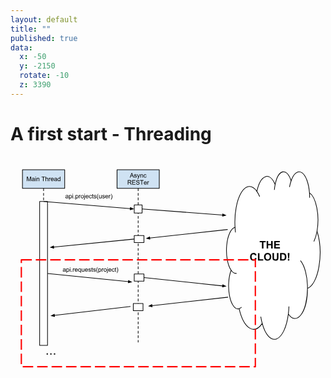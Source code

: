 ```yaml
---
layout: default
title: ""
published: true
data:
  x: -50
  y: -2150
  rotate: -10
  z: 3390
---
```


# A first start - Threading #

<svg version="1.1" viewBox="0.0 0.0 960.0 720.0" fill="none" stroke="none" stroke-linecap="square" stroke-miterlimit="10" clip-path="url(#p.0)" xmlns="http://www.w3.org/2000/svg" xmlns:xlink="http://www.w3.org/1999/xlink"><clipPath id="p.0"><path d="m0 0l960.0 0l0 720.0l-960.0 0l0 -720.0z" clip-rule="nonzero"></path></clipPath><path fill="#cfe2f3" stroke="#000000" stroke-width="2.0" stroke-linejoin="round" stroke-linecap="butt" d="m36.45669 39.874016l128.72441 0l0 56.97638l-128.72441 0z" fill-rule="nonzero"></path><path fill="#000000" d="m49.859203 74.52627l0 -13.59375l2.71875 0l3.21875 9.625q0.4375 1.34375 0.640625 2.015625q0.234375 -0.75 0.734375 -2.1875l3.25 -9.453125l2.421875 0l0 13.59375l-1.734375 0l0 -11.390625l-3.953125 11.390625l-1.625 0l-3.9375 -11.578125l0 11.578125l-1.734375 0zm21.822056 -1.21875q-0.9375 0.796875 -1.796875 1.125q-0.859375 0.3125 -1.84375 0.3125q-1.609375 0 -2.484375 -0.78125q-0.875 -0.796875 -0.875 -2.03125q0 -0.734375 0.328125 -1.328125q0.328125 -0.59375 0.859375 -0.953125q0.53125 -0.359375 1.203125 -0.546875q0.5 -0.140625 1.484375 -0.25q2.03125 -0.25 2.984375 -0.578125q0 -0.34375 0 -0.4375q0 -1.015625 -0.46875 -1.4375q-0.640625 -0.5625 -1.90625 -0.5625q-1.171875 0 -1.734375 0.40625q-0.5625 0.40625 -0.828125 1.46875l-1.640625 -0.234375q0.234375 -1.046875 0.734375 -1.6875q0.515625 -0.640625 1.46875 -0.984375q0.96875 -0.359375 2.25 -0.359375q1.265625 0 2.046875 0.296875q0.78125 0.296875 1.15625 0.75q0.375 0.453125 0.515625 1.140625q0.09375 0.421875 0.09375 1.53125l0 2.234375q0 2.328125 0.09375 2.953125q0.109375 0.609375 0.4375 1.171875l-1.75 0q-0.265625 -0.515625 -0.328125 -1.21875zm-0.140625 -3.71875q-0.90625 0.359375 -2.734375 0.625q-1.03125 0.140625 -1.453125 0.328125q-0.421875 0.1875 -0.65625 0.546875q-0.234375 0.359375 -0.234375 0.796875q0 0.671875 0.5 1.125q0.515625 0.4375 1.484375 0.4375q0.96875 0 1.71875 -0.421875q0.75 -0.4375 1.109375 -1.15625q0.265625 -0.578125 0.265625 -1.671875l0 -0.609375zm4.094467 -6.75l0 -1.90625l1.671875 0l0 1.90625l-1.671875 0zm0 11.6875l0 -9.859375l1.671875 0l0 9.859375l-1.671875 0zm4.129196 0l0 -9.859375l1.5 0l0 1.40625q1.09375 -1.625 3.140625 -1.625q0.890625 0 1.640625 0.328125q0.75 0.3125 1.109375 0.84375q0.375 0.515625 0.53125 1.21875q0.09375 0.46875 0.09375 1.625l0 6.0625l-1.671875 0l0 -6.0q0 -1.015625 -0.203125 -1.515625q-0.1875 -0.515625 -0.6875 -0.8125q-0.5 -0.296875 -1.171875 -0.296875q-1.0625 0 -1.84375 0.671875q-0.765625 0.671875 -0.765625 2.578125l0 5.375l-1.671875 0zm19.230896 0l0 -12.0l-4.46875 0l0 -1.59375l10.765625 0l0 1.59375l-4.5 0l0 12.0l-1.796875 0zm7.724106 0l0 -13.59375l1.671875 0l0 4.875q1.171875 -1.359375 2.953125 -1.359375q1.09375 0 1.890625 0.4375q0.8125 0.421875 1.15625 1.1875q0.359375 0.765625 0.359375 2.203125l0 6.25l-1.671875 0l0 -6.25q0 -1.25 -0.546875 -1.8125q-0.546875 -0.578125 -1.53125 -0.578125q-0.75 0 -1.40625 0.390625q-0.640625 0.375 -0.921875 1.046875q-0.28125 0.65625 -0.28125 1.8125l0 5.390625l-1.671875 0zm10.360092 0l0 -9.859375l1.5 0l0 1.5q0.578125 -1.046875 1.0625 -1.375q0.484375 -0.34375 1.078125 -0.34375q0.84375 0 1.71875 0.546875l-0.578125 1.546875q-0.609375 -0.359375 -1.234375 -0.359375q-0.546875 0 -0.984375 0.328125q-0.421875 0.328125 -0.609375 0.90625q-0.28125 0.890625 -0.28125 1.953125l0 5.15625l-1.671875 0zm12.978302 -3.171875l1.71875 0.21875q-0.40625 1.5 -1.515625 2.34375q-1.09375 0.828125 -2.8125 0.828125q-2.15625 0 -3.421875 -1.328125q-1.265625 -1.328125 -1.265625 -3.734375q0 -2.484375 1.265625 -3.859375q1.28125 -1.375 3.328125 -1.375q1.984375 0 3.234375 1.34375q1.25 1.34375 1.25 3.796875q0 0.140625 -0.015625 0.4375l-7.34375 0q0.09375 1.625 0.921875 2.484375q0.828125 0.859375 2.0625 0.859375q0.90625 0 1.546875 -0.46875q0.65625 -0.484375 1.046875 -1.546875zm-5.484375 -2.703125l5.5 0q-0.109375 -1.234375 -0.625 -1.859375q-0.796875 -0.96875 -2.078125 -0.96875q-1.140625 0 -1.9375 0.78125q-0.78125 0.765625 -0.859375 2.046875zm15.547592 4.65625q-0.9375 0.796875 -1.796875 1.125q-0.859375 0.3125 -1.84375 0.3125q-1.609375 0 -2.484375 -0.78125q-0.875 -0.796875 -0.875 -2.03125q0 -0.734375 0.328125 -1.328125q0.328125 -0.59375 0.859375 -0.953125q0.53125 -0.359375 1.203125 -0.546875q0.5 -0.140625 1.484375 -0.25q2.03125 -0.25 2.984375 -0.578125q0 -0.34375 0 -0.4375q0 -1.015625 -0.46875 -1.4375q-0.640625 -0.5625 -1.90625 -0.5625q-1.171875 0 -1.734375 0.40625q-0.5625 0.40625 -0.828125 1.46875l-1.640625 -0.234375q0.234375 -1.046875 0.734375 -1.6875q0.515625 -0.640625 1.46875 -0.984375q0.96875 -0.359375 2.25 -0.359375q1.265625 0 2.046875 0.296875q0.78125 0.296875 1.15625 0.75q0.375 0.453125 0.515625 1.140625q0.09375 0.421875 0.09375 1.53125l0 2.234375q0 2.328125 0.09375 2.953125q0.109375 0.609375 0.4375 1.171875l-1.75 0q-0.265625 -0.515625 -0.328125 -1.21875zm-0.140625 -3.71875q-0.90625 0.359375 -2.734375 0.625q-1.03125 0.140625 -1.453125 0.328125q-0.421875 0.1875 -0.65625 0.546875q-0.234375 0.359375 -0.234375 0.796875q0 0.671875 0.5 1.125q0.515625 0.4375 1.484375 0.4375q0.96875 0 1.71875 -0.421875q0.75 -0.4375 1.109375 -1.15625q0.265625 -0.578125 0.265625 -1.671875l0 -0.609375zm10.469467 4.9375l0 -1.25q-0.9375 1.46875 -2.75 1.46875q-1.171875 0 -2.171875 -0.640625q-0.984375 -0.65625 -1.53125 -1.8125q-0.53125 -1.171875 -0.53125 -2.6875q0 -1.46875 0.484375 -2.671875q0.5 -1.203125 1.46875 -1.84375q0.984375 -0.640625 2.203125 -0.640625q0.890625 0 1.578125 0.375q0.703125 0.375 1.140625 0.984375l0 -4.875l1.65625 0l0 13.59375l-1.546875 0zm-5.28125 -4.921875q0 1.890625 0.796875 2.828125q0.8125 0.9375 1.890625 0.9375q1.09375 0 1.859375 -0.890625q0.765625 -0.890625 0.765625 -2.734375q0 -2.015625 -0.78125 -2.953125q-0.78125 -0.953125 -1.921875 -0.953125q-1.109375 0 -1.859375 0.90625q-0.75 0.90625 -0.75 2.859375z" fill-rule="nonzero"></path><path fill="#cfe2f3" stroke="#000000" stroke-width="2.0" stroke-linejoin="round" stroke-linecap="butt" d="m324.68503 39.874016l128.72443 0l0 56.97638l-128.72443 0z" fill-rule="nonzero"></path><path fill="#000000" d="m363.61417 63.799706l5.234375 -13.59375l1.9375 0l5.5625 13.59375l-2.046875 0l-1.59375 -4.125l-5.6875 0l-1.484375 4.125l-1.921875 0zm3.921875 -5.578125l4.609375 0l-1.40625 -3.78125q-0.65625 -1.703125 -0.96875 -2.8125q-0.265625 1.3125 -0.734375 2.59375l-1.5 4.0zm9.131073 2.640625l1.65625 -0.265625q0.140625 1.0 0.765625 1.53125q0.640625 0.515625 1.78125 0.515625q1.15625 0 1.703125 -0.46875q0.5625 -0.46875 0.5625 -1.09375q0 -0.5625 -0.484375 -0.890625q-0.34375 -0.21875 -1.703125 -0.5625q-1.84375 -0.46875 -2.5625 -0.796875q-0.703125 -0.34375 -1.078125 -0.9375q-0.359375 -0.609375 -0.359375 -1.328125q0 -0.65625 0.296875 -1.21875q0.3125 -0.5625 0.828125 -0.9375q0.390625 -0.28125 1.0625 -0.484375q0.671875 -0.203125 1.4375 -0.203125q1.171875 0 2.046875 0.34375q0.875 0.328125 1.28125 0.90625q0.421875 0.5625 0.578125 1.515625l-1.625 0.21875q-0.109375 -0.75 -0.65625 -1.171875q-0.53125 -0.4375 -1.5 -0.4375q-1.15625 0 -1.640625 0.390625q-0.484375 0.375 -0.484375 0.875q0 0.328125 0.203125 0.59375q0.203125 0.265625 0.640625 0.4375q0.25 0.09375 1.46875 0.4375q1.765625 0.46875 2.46875 0.765625q0.703125 0.296875 1.09375 0.875q0.40625 0.578125 0.40625 1.4375q0 0.828125 -0.484375 1.578125q-0.484375 0.734375 -1.40625 1.140625q-0.921875 0.390625 -2.078125 0.390625q-1.921875 0 -2.9375 -0.796875q-1.0 -0.796875 -1.28125 -2.359375zm9.921875 6.734375l-0.171875 -1.5625q0.546875 0.140625 0.953125 0.140625q0.546875 0 0.875 -0.1875q0.34375 -0.1875 0.5625 -0.515625q0.15625 -0.25 0.5 -1.25q0.046875 -0.140625 0.15625 -0.40625l-3.734375 -9.875l1.796875 0l2.046875 5.71875q0.40625 1.078125 0.71875 2.28125q0.28125 -1.15625 0.6875 -2.25l2.09375 -5.75l1.671875 0l-3.75 10.03125q-0.59375 1.625 -0.9375 2.234375q-0.4375 0.828125 -1.015625 1.203125q-0.578125 0.390625 -1.375 0.390625q-0.484375 0 -1.078125 -0.203125zm9.40625 -3.796875l0 -9.859375l1.5 0l0 1.40625q1.09375 -1.625 3.140625 -1.625q0.890625 0 1.640625 0.328125q0.75 0.3125 1.109375 0.84375q0.375 0.515625 0.53125 1.21875q0.09375 0.46875 0.09375 1.625l0 6.0625l-1.671875 0l0 -6.0q0 -1.015625 -0.203125 -1.515625q-0.1875 -0.515625 -0.6875 -0.8125q-0.5 -0.296875 -1.171875 -0.296875q-1.0625 0 -1.84375 0.671875q-0.765625 0.671875 -0.765625 2.578125l0 5.375l-1.671875 0zm16.813202 -3.609375l1.640625 0.21875q-0.265625 1.6875 -1.375 2.65625q-1.109375 0.953125 -2.734375 0.953125q-2.015625 0 -3.25 -1.3125q-1.21875 -1.328125 -1.21875 -3.796875q0 -1.59375 0.515625 -2.78125q0.53125 -1.203125 1.609375 -1.796875q1.09375 -0.609375 2.359375 -0.609375q1.609375 0 2.625 0.8125q1.015625 0.8125 1.3125 2.3125l-1.625 0.25q-0.234375 -1.0 -0.828125 -1.5q-0.59375 -0.5 -1.421875 -0.5q-1.265625 0 -2.0625 0.90625q-0.78125 0.90625 -0.78125 2.859375q0 1.984375 0.765625 2.890625q0.765625 0.890625 1.984375 0.890625q0.984375 0 1.640625 -0.59375q0.65625 -0.609375 0.84375 -1.859375z" fill-rule="nonzero"></path><path fill="#000000" d="m357.375 85.25283l0 -13.59375l6.03125 0q1.8125 0 2.75 0.359375q0.953125 0.359375 1.515625 1.296875q0.5625 0.921875 0.5625 2.046875q0 1.453125 -0.9375 2.453125q-0.921875 0.984375 -2.890625 1.25q0.71875 0.34375 1.09375 0.671875q0.78125 0.734375 1.484375 1.8125l2.375 3.703125l-2.265625 0l-1.796875 -2.828125q-0.796875 -1.21875 -1.3125 -1.875q-0.5 -0.65625 -0.90625 -0.90625q-0.40625 -0.265625 -0.8125 -0.359375q-0.3125 -0.078125 -1.015625 -0.078125l-2.078125 0l0 6.046875l-1.796875 0zm1.796875 -7.59375l3.859375 0q1.234375 0 1.921875 -0.25q0.703125 -0.265625 1.0625 -0.828125q0.375 -0.5625 0.375 -1.21875q0 -0.96875 -0.703125 -1.578125q-0.703125 -0.625 -2.21875 -0.625l-4.296875 0l0 4.5zm11.676086 7.59375l0 -13.59375l9.84375 0l0 1.59375l-8.046875 0l0 4.171875l7.53125 0l0 1.59375l-7.53125 0l0 4.625l8.359375 0l0 1.609375l-10.15625 0zm11.802948 -4.375l1.6875 -0.140625q0.125 1.015625 0.5625 1.671875q0.4375 0.65625 1.359375 1.0625q0.9375 0.40625 2.09375 0.40625q1.03125 0 1.8125 -0.3125q0.796875 -0.3125 1.1875 -0.84375q0.390625 -0.53125 0.390625 -1.15625q0 -0.640625 -0.375 -1.109375q-0.375 -0.484375 -1.234375 -0.8125q-0.546875 -0.21875 -2.421875 -0.65625q-1.875 -0.453125 -2.625 -0.859375q-0.96875 -0.515625 -1.453125 -1.265625q-0.46875 -0.75 -0.46875 -1.6875q0 -1.03125 0.578125 -1.921875q0.59375 -0.90625 1.703125 -1.359375q1.125 -0.46875 2.5 -0.46875q1.515625 0 2.671875 0.484375q1.15625 0.484375 1.765625 1.4375q0.625 0.9375 0.671875 2.140625l-1.71875 0.125q-0.140625 -1.28125 -0.953125 -1.9375q-0.796875 -0.671875 -2.359375 -0.671875q-1.625 0 -2.375 0.609375q-0.75 0.59375 -0.75 1.4375q0 0.734375 0.53125 1.203125q0.515625 0.46875 2.703125 0.96875q2.203125 0.5 3.015625 0.875q1.1875 0.546875 1.75 1.390625q0.578125 0.828125 0.578125 1.921875q0 1.09375 -0.625 2.0625q-0.625 0.953125 -1.796875 1.484375q-1.15625 0.53125 -2.609375 0.53125q-1.84375 0 -3.09375 -0.53125q-1.25 -0.546875 -1.96875 -1.625q-0.703125 -1.078125 -0.734375 -2.453125zm16.506073 4.375l0 -12.0l-4.46875 0l0 -1.59375l10.765625 0l0 1.59375l-4.5 0l0 12.0l-1.796875 0zm14.474091 -3.171875l1.71875 0.21875q-0.40625 1.5 -1.515625 2.34375q-1.09375 0.828125 -2.8125 0.828125q-2.15625 0 -3.421875 -1.328125q-1.265625 -1.328125 -1.265625 -3.734375q0 -2.484375 1.265625 -3.859375q1.28125 -1.375 3.328125 -1.375q1.984375 0 3.234375 1.34375q1.25 1.34375 1.25 3.796875q0 0.140625 -0.015625 0.4375l-7.34375 0q0.09375 1.625 0.921875 2.484375q0.828125 0.859375 2.0625 0.859375q0.90625 0 1.546875 -0.46875q0.65625 -0.484375 1.046875 -1.546875zm-5.484375 -2.703125l5.5 0q-0.109375 -1.234375 -0.625 -1.859375q-0.796875 -0.96875 -2.078125 -0.96875q-1.140625 0 -1.9375 0.78125q-0.78125 0.765625 -0.859375 2.046875zm9.094482 5.875l0 -9.859375l1.5 0l0 1.5q0.578125 -1.046875 1.0625 -1.375q0.484375 -0.34375 1.078125 -0.34375q0.84375 0 1.71875 0.546875l-0.578125 1.546875q-0.609375 -0.359375 -1.234375 -0.359375q-0.546875 0 -0.984375 0.328125q-0.421875 0.328125 -0.609375 0.90625q-0.28125 0.890625 -0.28125 1.953125l0 5.15625l-1.671875 0z" fill-rule="nonzero"></path><path stroke="#000000" stroke-width="2.0" stroke-linejoin="round" stroke-linecap="butt" stroke-dasharray="8.0,6.0" d="m100.8189 96.850395l0 469.3543" fill-rule="nonzero"></path><path stroke="#000000" stroke-width="2.0" stroke-linejoin="round" stroke-linecap="butt" stroke-dasharray="8.0,6.0" d="m389.04724 96.850395l0 469.3543" fill-rule="nonzero"></path><path fill="#ffffff" stroke="#000000" stroke-width="2.0" stroke-linejoin="round" stroke-linecap="butt" d="m88.850395 136.72441l23.937004 0l0 438.58264l-23.937004 0z" fill-rule="nonzero"></path><path fill="#ffffff" stroke="#000000" stroke-width="2.0" stroke-linejoin="round" stroke-linecap="butt" d="m377.07874 146.979l23.937012 0l0 25.039368l-23.937012 0z" fill-rule="nonzero"></path><path stroke="#000000" stroke-width="2.0" stroke-linejoin="round" stroke-linecap="butt" d="m100.8189 136.72441l264.30038 21.78836" fill-rule="evenodd"></path><path fill="#000000" stroke="#000000" stroke-width="2.0" stroke-linecap="butt" d="m364.8479 161.80507l9.316925 -2.5466003l-8.774109 -4.0379944z" fill-rule="evenodd"></path><path fill="#000000" d="m174.57564 125.79571q-0.9375 0.796875 -1.796875 1.125q-0.859375 0.3125 -1.84375 0.3125q-1.609375 0 -2.484375 -0.78125q-0.875 -0.796875 -0.875 -2.03125q0 -0.734375 0.328125 -1.328125q0.328125 -0.59375 0.859375 -0.953125q0.53125 -0.359375 1.203125 -0.546875q0.5 -0.140625 1.484375 -0.25q2.03125 -0.25 2.984375 -0.578125q0 -0.34375 0 -0.4375q0 -1.015625 -0.46875 -1.4375q-0.640625 -0.5625 -1.90625 -0.5625q-1.171875 0 -1.734375 0.40625q-0.5625 0.40625 -0.828125 1.46875l-1.640625 -0.234375q0.234375 -1.046875 0.734375 -1.6875q0.515625 -0.640625 1.46875 -0.984375q0.96875 -0.359375 2.25 -0.359375q1.265625 0 2.046875 0.296875q0.78125 0.296875 1.15625 0.75q0.375 0.453125 0.515625 1.140625q0.09375 0.421875 0.09375 1.53125l0 2.234375q0 2.328125 0.09375 2.953125q0.109375 0.609375 0.4375 1.171875l-1.75 0q-0.265625 -0.515625 -0.328125 -1.21875zm-0.140625 -3.71875q-0.90625 0.359375 -2.734375 0.625q-1.03125 0.140625 -1.453125 0.328125q-0.421875 0.1875 -0.65625 0.546875q-0.234375 0.359375 -0.234375 0.796875q0 0.671875 0.5 1.125q0.515625 0.4375 1.484375 0.4375q0.96875 0 1.71875 -0.421875q0.75 -0.4375 1.109375 -1.15625q0.265625 -0.578125 0.265625 -1.671875l0 -0.609375zm4.078842 8.718742l0 -13.640617l1.53125 0l0 1.28125q0.53125 -0.75 1.203125 -1.125q0.6875 -0.375 1.640625 -0.375q1.265625 0 2.234375 0.65625q0.96875 0.640625 1.453125 1.828125q0.5 1.1875 0.5 2.59375q0 1.515625 -0.546875 2.734375q-0.546875 1.203125 -1.578125 1.84375q-1.03125 0.640625 -2.171875 0.640625q-0.84375 0 -1.515625 -0.34375q-0.65625 -0.359375 -1.078125 -0.890625l0 4.7968674l-1.671875 0zm1.515625 -8.656242q0 1.90625 0.765625 2.8125q0.78125 0.90625 1.875 0.90625q1.109375 0 1.890625 -0.9375q0.796875 -0.9375 0.796875 -2.921875q0 -1.875 -0.78125 -2.8125q-0.765625 -0.9375 -1.84375 -0.9375q-1.0625 0 -1.890625 1.0q-0.8125 1.0 -0.8125 2.890625zm8.875717 -6.8125l0 -1.90625l1.671875 0l0 1.90625l-1.671875 0zm0 11.6875l0 -9.859375l1.671875 0l0 9.859375l-1.671875 0zm4.597946 0l0 -1.90625l1.90625 0l0 1.90625l-1.90625 0zm4.714554 3.7812424l0 -13.640617l1.53125 0l0 1.28125q0.53125 -0.75 1.203125 -1.125q0.6875 -0.375 1.640625 -0.375q1.265625 0 2.234375 0.65625q0.96875 0.640625 1.453125 1.828125q0.5 1.1875 0.5 2.59375q0 1.515625 -0.546875 2.734375q-0.546875 1.203125 -1.578125 1.84375q-1.03125 0.640625 -2.171875 0.640625q-0.84375 0 -1.515625 -0.34375q-0.65625 -0.359375 -1.078125 -0.890625l0 4.7968674l-1.671875 0zm1.515625 -8.656242q0 1.90625 0.765625 2.8125q0.78125 0.90625 1.875 0.90625q1.109375 0 1.890625 -0.9375q0.796875 -0.9375 0.796875 -2.921875q0 -1.875 -0.78125 -2.8125q-0.765625 -0.9375 -1.84375 -0.9375q-1.0625 0 -1.890625 1.0q-0.8125 1.0 -0.8125 2.890625zm8.844467 4.875l0 -9.859375l1.5 0l0 1.5q0.578125 -1.046875 1.0625 -1.375q0.484375 -0.34375 1.078125 -0.34375q0.84375 0 1.71875 0.546875l-0.578125 1.546875q-0.609375 -0.359375 -1.234375 -0.359375q-0.546875 0 -0.984375 0.328125q-0.421875 0.328125 -0.609375 0.90625q-0.28125 0.890625 -0.28125 1.953125l0 5.15625l-1.671875 0zm5.603302 -4.921875q0 -2.734375 1.53125 -4.0625q1.265625 -1.09375 3.09375 -1.09375q2.03125 0 3.3125 1.34375q1.296875 1.328125 1.296875 3.671875q0 1.90625 -0.578125 3.0q-0.5625 1.078125 -1.65625 1.6875q-1.078125 0.59375 -2.375 0.59375q-2.0625 0 -3.34375 -1.328125q-1.28125 -1.328125 -1.28125 -3.8125zm1.71875 0q0 1.890625 0.828125 2.828125q0.828125 0.9375 2.078125 0.9375q1.25 0 2.0625 -0.9375q0.828125 -0.953125 0.828125 -2.890625q0 -1.828125 -0.828125 -2.765625q-0.828125 -0.9375 -2.0625 -0.9375q-1.25 0 -2.078125 0.9375q-0.828125 0.9375 -0.828125 2.828125zm9.281967 -6.734375l0 -1.9375l1.65625 0l0 1.9375l-1.65625 0zm-2.125 15.484367l0.3125 -1.421875q0.5 0.125 0.796875 0.125q0.515625 0 0.765625 -0.34375q0.25 -0.328125 0.25 -1.6874924l0 -10.359375l1.65625 0l0 10.390625q0 1.8281174 -0.46875 2.5468674q-0.59375 0.921875 -2.0 0.921875q-0.671875 0 -1.3125 -0.171875zm13.019821 -6.9999924l1.71875 0.21875q-0.40625 1.5 -1.515625 2.34375q-1.09375 0.828125 -2.8125 0.828125q-2.15625 0 -3.421875 -1.328125q-1.265625 -1.328125 -1.265625 -3.734375q0 -2.484375 1.265625 -3.859375q1.28125 -1.375 3.328125 -1.375q1.984375 0 3.234375 1.34375q1.25 1.34375 1.25 3.796875q0 0.140625 -0.015625 0.4375l-7.34375 0q0.09375 1.625 0.921875 2.484375q0.828125 0.859375 2.0625 0.859375q0.90625 0 1.546875 -0.46875q0.65625 -0.484375 1.046875 -1.546875zm-5.484375 -2.703125l5.5 0q-0.109375 -1.234375 -0.625 -1.859375q-0.796875 -0.96875 -2.078125 -0.96875q-1.140625 0 -1.9375 0.78125q-0.78125 0.765625 -0.859375 2.046875zm15.547592 2.265625l1.640625 0.21875q-0.265625 1.6875 -1.375 2.65625q-1.109375 0.953125 -2.734375 0.953125q-2.015625 0 -3.25 -1.3125q-1.21875 -1.328125 -1.21875 -3.796875q0 -1.59375 0.515625 -2.78125q0.53125 -1.203125 1.609375 -1.796875q1.09375 -0.609375 2.359375 -0.609375q1.609375 0 2.625 0.8125q1.015625 0.8125 1.3125 2.3125l-1.625 0.25q-0.234375 -1.0 -0.828125 -1.5q-0.59375 -0.5 -1.421875 -0.5q-1.265625 0 -2.0625 0.90625q-0.78125 0.90625 -0.78125 2.859375q0 1.984375 0.765625 2.890625q0.765625 0.890625 1.984375 0.890625q0.984375 0 1.640625 -0.59375q0.65625 -0.609375 0.84375 -1.859375zm6.546875 2.109375l0.234375 1.484375q-0.703125 0.140625 -1.265625 0.140625q-0.90625 0 -1.40625 -0.28125q-0.5 -0.296875 -0.703125 -0.75q-0.203125 -0.46875 -0.203125 -1.984375l0 -5.65625l-1.234375 0l0 -1.3125l1.234375 0l0 -2.4375l1.65625 -1.0l0 3.4375l1.6875 0l0 1.3125l-1.6875 0l0 5.75q0 0.71875 0.078125 0.921875q0.09375 0.203125 0.296875 0.328125q0.203125 0.125 0.578125 0.125q0.265625 0 0.734375 -0.078125zm0.85517883 -1.4375l1.65625 -0.265625q0.140625 1.0 0.765625 1.53125q0.640625 0.515625 1.78125 0.515625q1.15625 0 1.703125 -0.46875q0.5625 -0.46875 0.5625 -1.09375q0 -0.5625 -0.484375 -0.890625q-0.34375 -0.21875 -1.703125 -0.5625q-1.84375 -0.46875 -2.5625 -0.796875q-0.703125 -0.34375 -1.078125 -0.9375q-0.359375 -0.609375 -0.359375 -1.328125q0 -0.65625 0.296875 -1.21875q0.3125 -0.5625 0.828125 -0.9375q0.390625 -0.28125 1.0625 -0.484375q0.671875 -0.203125 1.4375 -0.203125q1.171875 0 2.046875 0.34375q0.875 0.328125 1.28125 0.90625q0.421875 0.5625 0.578125 1.515625l-1.625 0.21875q-0.109375 -0.75 -0.65625 -1.171875q-0.53125 -0.4375 -1.5 -0.4375q-1.15625 0 -1.640625 0.390625q-0.484375 0.375 -0.484375 0.875q0 0.328125 0.203125 0.59375q0.203125 0.265625 0.640625 0.4375q0.25 0.09375 1.46875 0.4375q1.765625 0.46875 2.46875 0.765625q0.703125 0.296875 1.09375 0.875q0.40625 0.578125 0.40625 1.4375q0 0.828125 -0.484375 1.578125q-0.484375 0.734375 -1.40625 1.140625q-0.921875 0.390625 -2.078125 0.390625q-1.921875 0 -2.9375 -0.796875q-1.0 -0.796875 -1.28125 -2.359375zm13.1875 6.9374924q-1.375 -1.75 -2.328125 -4.0781174q-0.953125 -2.34375 -0.953125 -4.84375q0 -2.21875 0.703125 -4.234375q0.84375 -2.34375 2.578125 -4.671875l1.203125 0q-1.125 1.921875 -1.484375 2.75q-0.5625 1.28125 -0.890625 2.671875q-0.40625 1.734375 -0.40625 3.484375q0 4.46875 2.78125 8.921867l-1.203125 0zm9.478302 -3.9999924l0 -1.453125q-1.140625 1.671875 -3.125 1.671875q-0.859375 0 -1.625 -0.328125q-0.75 -0.34375 -1.125 -0.84375q-0.359375 -0.5 -0.515625 -1.234375q-0.09375 -0.5 -0.09375 -1.5625l0 -6.109375l1.671875 0l0 5.46875q0 1.3125 0.09375 1.765625q0.15625 0.65625 0.671875 1.03125q0.515625 0.375 1.265625 0.375q0.75 0 1.40625 -0.375q0.65625 -0.390625 0.921875 -1.046875q0.28125 -0.671875 0.28125 -1.9375l0 -5.28125l1.671875 0l0 9.859375l-1.5 0zm3.2507324 -2.9375l1.65625 -0.265625q0.140625 1.0 0.765625 1.53125q0.640625 0.515625 1.78125 0.515625q1.15625 0 1.703125 -0.46875q0.5625 -0.46875 0.5625 -1.09375q0 -0.5625 -0.484375 -0.890625q-0.34375 -0.21875 -1.703125 -0.5625q-1.84375 -0.46875 -2.5625 -0.796875q-0.703125 -0.34375 -1.078125 -0.9375q-0.359375 -0.609375 -0.359375 -1.328125q0 -0.65625 0.296875 -1.21875q0.3125 -0.5625 0.828125 -0.9375q0.390625 -0.28125 1.0625 -0.484375q0.671875 -0.203125 1.4375 -0.203125q1.171875 0 2.046875 0.34375q0.875 0.328125 1.28125 0.90625q0.421875 0.5625 0.578125 1.515625l-1.625 0.21875q-0.109375 -0.75 -0.65625 -1.171875q-0.53125 -0.4375 -1.5 -0.4375q-1.15625 0 -1.640625 0.390625q-0.484375 0.375 -0.484375 0.875q0 0.328125 0.203125 0.59375q0.203125 0.265625 0.640625 0.4375q0.25 0.09375 1.46875 0.4375q1.765625 0.46875 2.46875 0.765625q0.703125 0.296875 1.09375 0.875q0.40625 0.578125 0.40625 1.4375q0 0.828125 -0.484375 1.578125q-0.484375 0.734375 -1.40625 1.140625q-0.921875 0.390625 -2.078125 0.390625q-1.921875 0 -2.9375 -0.796875q-1.0 -0.796875 -1.28125 -2.359375zm16.75 -0.234375l1.71875 0.21875q-0.40625 1.5 -1.515625 2.34375q-1.09375 0.828125 -2.8125 0.828125q-2.15625 0 -3.421875 -1.328125q-1.265625 -1.328125 -1.265625 -3.734375q0 -2.484375 1.265625 -3.859375q1.28125 -1.375 3.328125 -1.375q1.984375 0 3.234375 1.34375q1.25 1.34375 1.25 3.796875q0 0.140625 -0.015625 0.4375l-7.34375 0q0.09375 1.625 0.921875 2.484375q0.828125 0.859375 2.0625 0.859375q0.90625 0 1.546875 -0.46875q0.65625 -0.484375 1.046875 -1.546875zm-5.484375 -2.703125l5.5 0q-0.109375 -1.234375 -0.625 -1.859375q-0.796875 -0.96875 -2.078125 -0.96875q-1.140625 0 -1.9375 0.78125q-0.78125 0.765625 -0.859375 2.046875zm9.094452 5.875l0 -9.859375l1.5 0l0 1.5q0.578125 -1.046875 1.0625 -1.375q0.484375 -0.34375 1.078125 -0.34375q0.84375 0 1.71875 0.546875l-0.578125 1.546875q-0.609375 -0.359375 -1.234375 -0.359375q-0.546875 0 -0.984375 0.328125q-0.421875 0.328125 -0.609375 0.90625q-0.28125 0.890625 -0.28125 1.953125l0 5.15625l-1.671875 0zm7.322052 3.9999924l-1.1875 0q2.765625 -4.4531174 2.765625 -8.921867q0 -1.734375 -0.390625 -3.453125q-0.328125 -1.390625 -0.890625 -2.671875q-0.359375 -0.84375 -1.484375 -2.78125l1.1875 0q1.75 2.328125 2.578125 4.671875q0.71875 2.015625 0.71875 4.234375q0 2.5 -0.96875 4.84375q-0.953125 2.3281174 -2.328125 4.0781174z" fill-rule="nonzero"></path><path stroke="#000000" stroke-width="2.0" stroke-linejoin="round" stroke-linecap="butt" d="m401.01575 159.49869l245.51416 18.46988" fill-rule="evenodd"></path><path fill="#000000" stroke="#000000" stroke-width="2.0" stroke-linecap="butt" d="m646.28204 181.26271l9.298462 -2.6132812l-8.802795 -3.9750214z" fill-rule="evenodd"></path><path stroke="#000000" stroke-width="2.0" stroke-linejoin="round" stroke-linecap="butt" d="m661.89764 222.15224l-237.55173 26.031403" fill-rule="evenodd"></path><path fill="#000000" stroke="#000000" stroke-width="2.0" stroke-linecap="butt" d="m423.98608 244.89984l-8.6623535 4.272476l9.382019 2.2951355z" fill-rule="evenodd"></path><path fill="#ffffff" stroke="#000000" stroke-width="2.0" stroke-linejoin="round" stroke-linecap="butt" d="m377.08923 240.38058l29.606293 0l0 21.637787l-29.606293 0z" fill-rule="nonzero"></path><path stroke="#000000" stroke-width="2.0" stroke-linejoin="round" stroke-linecap="butt" d="m377.08923 251.19948l-245.53935 24.448807" fill-rule="evenodd"></path><path fill="#000000" stroke="#000000" stroke-width="2.0" stroke-linecap="butt" d="m131.22256 272.36108l-8.704224 4.186493l9.358841 2.387909z" fill-rule="evenodd"></path><path fill="#ffffff" stroke="#000000" stroke-width="2.0" stroke-linejoin="round" stroke-linecap="butt" d="m684.20844 214.20651l0 0c-2.2963867 -41.170105 5.243103 -81.92601 19.41925 -104.97349c14.176086 -23.047478 32.502625 -24.344498 47.203003 -3.340683l0 0c5.2072754 -23.938004 14.73822 -40.465546 25.709778 -44.583363c10.971558 -4.1178207 22.095154 4.6577415 30.006104 23.672245l0 0c4.435974 -21.703735 13.146057 -36.285873 23.039429 -38.57191c9.893433 -2.2860374 19.570007 8.047554 25.596008 27.333881l0 0c8.014221 -23.005909 20.765015 -32.69235 32.735107 -24.86795c11.970032 7.824398 21.0094 31.754303 23.206726 61.435112l0 0c9.818787 6.5337753 17.99762 23.143501 22.42334 45.537743c4.42572 22.394257 4.6642456 48.376205 0.6538696 71.23294l0 0c9.66864 30.699112 11.930359 71.6053 5.941162 107.45311c-5.989197 35.84781 -19.329468 61.251495 -35.04254 66.730896c-0.11077881 33.64444 -7.6741943 64.516205 -19.775085 80.71591c-12.10083 16.199707 -26.849487 15.197754 -38.56122 -2.6196594c-4.9885864 40.295013 -19.029724 69.943756 -36.05719 76.13681c-17.027405 6.192993 -33.988647 -12.17981 -43.555786 -47.180847c-11.727295 17.252136 -25.799133 22.221924 -39.041077 13.788269c-13.241943 -8.433594 -24.538635 -29.560242 -31.341797 -58.614105l0 0c-11.983826 3.421173 -23.570557 -11.725861 -29.009705 -37.923676c-5.439148 -26.197784 -3.572815 -57.869507 4.6726685 -79.29654l0 0c-10.689941 -15.349304 -16.144531 -45.807434 -13.519531 -75.49167c2.625 -29.68422 12.734802 -51.867996 25.057556 -54.983337z" fill-rule="nonzero"></path><path stroke="#000000" stroke-width="2.0" stroke-linejoin="round" stroke-linecap="butt" d="m672.4335 346.26828l0 0c5.0446167 7.2433777 10.872314 10.529144 16.700623 9.416138m7.63385 107.8067c2.5063477 -0.71554565 4.963135 -2.230774 7.3068237 -4.5066223m63.07251 49.330566c-1.7628174 -6.4492493 -3.2387695 -13.340851 -4.402649 -20.557343m84.01868 -8.399841l0 0c0.90948486 -7.3463745 1.4987793 -14.90741 1.7579956 -22.556915m56.57611 -55.5365c0.11791992 -35.819702 -8.221558 -68.61661 -21.43634 -84.30344m50.537415 -89.876785c-2.1400757 12.197296 -5.4071655 23.017334 -9.545044 31.61177m-13.530151 -148.38565l0 0c0.36468506 4.925537 0.53344727 9.92511 0.5039673 14.929413m-56.444824 -51.495094l0 0c-1.9991455 5.7388306 -3.6461792 12.151901 -4.8898315 19.039528m-43.746094 -7.803993l0 0c-1.0653687 5.212532 -1.8609009 10.728287 -2.3682861 16.420204m-53.34839 4.4913406l0 0c3.1105347 4.444397 5.9882812 9.793701 8.569885 15.930405m-75.191284 92.384346l0 0c0.3164673 5.674301 0.81658936 11.278656 1.4956055 16.760605" fill-rule="nonzero"></path><path fill="#000000" d="m766.2607 279.9705l0 -19.03125l-6.796875 0l0 -3.875l18.203125 0l0 3.875l-6.78125 0l0 19.03125l-4.625 0zm14.40625 0l0 -22.90625l4.625 0l0 9.015625l9.0625 0l0 -9.015625l4.625 0l0 22.90625l-4.625 0l0 -10.015625l-9.0625 0l0 10.015625l-4.625 0zm23.09375 0l0 -22.90625l16.984375 0l0 3.875l-12.359375 0l0 5.078125l11.5 0l0 3.859375l-11.5 0l0 6.234375l12.796875 0l0 3.859375l-17.421875 0z" fill-rule="nonzero"></path><path fill="#000000" d="m745.54974 308.3455l4.484375 1.421875q-1.03125 3.75 -3.4375 5.578125q-2.390625 1.8125 -6.078125 1.8125q-4.5625 0 -7.5 -3.109375q-2.9375 -3.125 -2.9375 -8.53125q0 -5.71875 2.953125 -8.875q2.953125 -3.171875 7.765625 -3.171875q4.203125 0 6.828125 2.484375q1.5625 1.46875 2.34375 4.21875l-4.578125 1.09375q-0.40625 -1.78125 -1.703125 -2.8125q-1.28125 -1.03125 -3.125 -1.03125q-2.546875 0 -4.140625 1.828125q-1.578125 1.828125 -1.578125 5.921875q0 4.34375 1.5625 6.1875q1.5625 1.84375 4.0625 1.84375q1.84375 0 3.171875 -1.171875q1.328125 -1.171875 1.90625 -3.6875zm8.578125 8.421875l0 -22.71875l4.625 0l0 18.859375l11.5 0l0 3.859375l-16.125 0zm18.484375 -11.3125q0 -3.5 1.046875 -5.875q0.78125 -1.75 2.125 -3.140625q1.359375 -1.390625 2.96875 -2.0625q2.140625 -0.90625 4.9375 -0.90625q5.0625 0 8.09375 3.140625q3.046875 3.140625 3.046875 8.734375q0 5.546875 -3.015625 8.6875q-3.015625 3.125 -8.0625 3.125q-5.109375 0 -8.125 -3.109375q-3.015625 -3.125 -3.015625 -8.59375zm4.765625 -0.15625q0 3.890625 1.796875 5.90625q1.796875 2.0 4.5625 2.0q2.765625 0 4.53125 -1.984375q1.78125 -2.0 1.78125 -5.984375q0 -3.9375 -1.734375 -5.875q-1.71875 -1.9375 -4.578125 -1.9375q-2.859375 0 -4.609375 1.96875q-1.75 1.953125 -1.75 5.90625zm21.03125 -11.4375l4.625 0l0 12.40625q0 2.953125 0.171875 3.828125q0.296875 1.40625 1.40625 2.265625q1.125 0.84375 3.0625 0.84375q1.96875 0 2.96875 -0.796875q1.0 -0.8125 1.203125 -1.984375q0.203125 -1.171875 0.203125 -3.890625l0 -12.671875l4.625 0l0 12.03125q0 4.125 -0.375 5.828125q-0.375 1.703125 -1.390625 2.875q-1.0 1.171875 -2.6875 1.875q-1.6875 0.6875 -4.40625 0.6875q-3.28125 0 -4.984375 -0.75q-1.6875 -0.765625 -2.671875 -1.96875q-0.984375 -1.21875 -1.296875 -2.546875q-0.453125 -1.96875 -0.453125 -5.8125l0 -12.21875zm23.125 0l8.453064 0q2.859375 0 4.359375 0.4375q2.015625 0.59375 3.453125 2.109375q1.4375 1.515625 2.1875 3.71875q0.75 2.1875 0.75 5.40625q0 2.828125 -0.703125 4.875q-0.859375 2.5 -2.453125 4.046875q-1.203125 1.171875 -3.25 1.828125q-1.53125 0.484375 -4.09375 0.484375l-8.703064 0l0 -22.90625zm4.624939 3.875l0 15.171875l3.453125 0q1.9375 0 2.796875 -0.21875q1.125 -0.28125 1.859375 -0.953125q0.75 -0.671875 1.21875 -2.203125q0.46875 -1.546875 0.46875 -4.203125q0 -2.65625 -0.46875 -4.078125q-0.46875 -1.421875 -1.3125 -2.21875q-0.84375 -0.796875 -2.140625 -1.078125q-0.96875 -0.21875 -3.796875 -0.21875l-2.078125 0zm20.1875 13.125l-1.140625 -11.625l0 -5.375l4.75 0l0 5.375l-1.125 11.625l-2.484375 0zm-0.953125 5.90625l0 -4.390625l4.390625 0l0 4.390625l-4.390625 0z" fill-rule="nonzero"></path><path stroke="#000000" stroke-width="2.0" stroke-linejoin="round" stroke-linecap="butt" d="m112.7874 356.01575l246.67531 24.994995" fill-rule="evenodd"></path><path fill="#000000" stroke="#000000" stroke-width="2.0" stroke-linecap="butt" d="m359.12967 384.29736l9.363007 -2.371643l-8.69693 -4.2016296z" fill-rule="evenodd"></path><path fill="#ffffff" stroke="#000000" stroke-width="2.0" stroke-linejoin="round" stroke-linecap="butt" d="m377.08923 357.73227l29.606293 0l0 21.637817l-29.606293 0z" fill-rule="nonzero"></path><path stroke="#000000" stroke-width="2.0" stroke-linejoin="round" stroke-linecap="butt" d="m406.69553 368.55118l239.84677 25.502838" fill-rule="evenodd"></path><path fill="#000000" stroke="#000000" stroke-width="2.0" stroke-linecap="butt" d="m646.19305 397.339l9.374573 -2.3252869l-8.676025 -4.244629z" fill-rule="evenodd"></path><path stroke="#000000" stroke-width="2.0" stroke-linejoin="round" stroke-linecap="butt" d="m663.03674 428.35434l-231.88574 26.001373" fill-rule="evenodd"></path><path fill="#000000" stroke="#000000" stroke-width="2.0" stroke-linecap="butt" d="m430.78287 451.07285l-8.65155 4.2942505l9.387787 2.271515z" fill-rule="evenodd"></path><path fill="#ffffff" stroke="#000000" stroke-width="2.0" stroke-linejoin="round" stroke-linecap="butt" d="m374.24408 447.73227l29.606323 0l0 21.637817l-29.606323 0z" fill-rule="nonzero"></path><path stroke="#000000" stroke-width="2.0" stroke-linejoin="round" stroke-linecap="butt" d="m365.69553 456.83466l-231.89201 27.080536" fill-rule="evenodd"></path><path fill="#000000" stroke="#000000" stroke-width="2.0" stroke-linecap="butt" d="m133.42033 480.634l-8.631752 4.333954l9.398109 2.2283936z" fill-rule="evenodd"></path><path stroke="#ff0000" stroke-width="4.0" stroke-linejoin="round" stroke-linecap="butt" stroke-dasharray="32.0,12.0" d="m33.036747 314.43045l713.16534 0l0 325.82675l-713.16534 0z" fill-rule="nonzero"></path><path fill="#000000" d="m166.44948 349.4965q-0.9375 0.796875 -1.796875 1.125q-0.859375 0.3125 -1.84375 0.3125q-1.609375 0 -2.484375 -0.78125q-0.875 -0.796875 -0.875 -2.03125q0 -0.734375 0.328125 -1.328125q0.328125 -0.59375 0.859375 -0.953125q0.53125 -0.359375 1.203125 -0.546875q0.5 -0.140625 1.484375 -0.25q2.03125 -0.25 2.984375 -0.578125q0 -0.34375 0 -0.4375q0 -1.015625 -0.46875 -1.4375q-0.640625 -0.5625 -1.90625 -0.5625q-1.171875 0 -1.734375 0.40625q-0.5625 0.40625 -0.828125 1.46875l-1.640625 -0.234375q0.234375 -1.046875 0.734375 -1.6875q0.515625 -0.640625 1.46875 -0.984375q0.96875 -0.359375 2.25 -0.359375q1.265625 0 2.046875 0.296875q0.78125 0.296875 1.15625 0.75q0.375 0.453125 0.515625 1.140625q0.09375 0.421875 0.09375 1.53125l0 2.234375q0 2.328125 0.09375 2.953125q0.109375 0.609375 0.4375 1.171875l-1.75 0q-0.265625 -0.515625 -0.328125 -1.21875zm-0.140625 -3.71875q-0.90625 0.359375 -2.734375 0.625q-1.03125 0.140625 -1.453125 0.328125q-0.421875 0.1875 -0.65625 0.546875q-0.234375 0.359375 -0.234375 0.796875q0 0.671875 0.5 1.125q0.515625 0.4375 1.484375 0.4375q0.96875 0 1.71875 -0.421875q0.75 -0.4375 1.109375 -1.15625q0.265625 -0.578125 0.265625 -1.671875l0 -0.609375zm4.078842 8.71875l0 -13.640625l1.53125 0l0 1.28125q0.53125 -0.75 1.203125 -1.125q0.6875 -0.375 1.640625 -0.375q1.265625 0 2.234375 0.65625q0.96875 0.640625 1.453125 1.828125q0.5 1.1875 0.5 2.59375q0 1.515625 -0.546875 2.734375q-0.546875 1.203125 -1.578125 1.84375q-1.03125 0.640625 -2.171875 0.640625q-0.84375 0 -1.515625 -0.34375q-0.65625 -0.359375 -1.078125 -0.890625l0 4.796875l-1.671875 0zm1.515625 -8.65625q0 1.90625 0.765625 2.8125q0.78125 0.90625 1.875 0.90625q1.109375 0 1.890625 -0.9375q0.796875 -0.9375 0.796875 -2.921875q0 -1.875 -0.78125 -2.8125q-0.765625 -0.9375 -1.84375 -0.9375q-1.0625 0 -1.890625 1.0q-0.8125 1.0 -0.8125 2.890625zm8.875717 -6.8125l0 -1.90625l1.671875 0l0 1.90625l-1.671875 0zm0 11.6875l0 -9.859375l1.671875 0l0 9.859375l-1.671875 0zm4.597946 0l0 -1.90625l1.90625 0l0 1.90625l-1.90625 0zm4.698929 0l0 -9.859375l1.5 0l0 1.5q0.578125 -1.046875 1.0625 -1.375q0.484375 -0.34375 1.078125 -0.34375q0.84375 0 1.71875 0.546875l-0.578125 1.546875q-0.609375 -0.359375 -1.234375 -0.359375q-0.546875 0 -0.984375 0.328125q-0.421875 0.328125 -0.609375 0.90625q-0.28125 0.890625 -0.28125 1.953125l0 5.15625l-1.671875 0zm12.978302 -3.171875l1.71875 0.21875q-0.40625 1.5 -1.515625 2.34375q-1.09375 0.828125 -2.8125 0.828125q-2.15625 0 -3.421875 -1.328125q-1.265625 -1.328125 -1.265625 -3.734375q0 -2.484375 1.265625 -3.859375q1.28125 -1.375 3.328125 -1.375q1.984375 0 3.234375 1.34375q1.25 1.34375 1.25 3.796875q0 0.140625 -0.015625 0.4375l-7.34375 0q0.09375 1.625 0.921875 2.484375q0.828125 0.859375 2.0625 0.859375q0.90625 0 1.546875 -0.46875q0.65625 -0.484375 1.046875 -1.546875zm-5.484375 -2.703125l5.5 0q-0.109375 -1.234375 -0.625 -1.859375q-0.796875 -0.96875 -2.078125 -0.96875q-1.140625 0 -1.9375 0.78125q-0.78125 0.765625 -0.859375 2.046875zm15.391342 9.65625l0 -4.828125q-0.390625 0.546875 -1.09375 0.90625q-0.6875 0.359375 -1.484375 0.359375q-1.75 0 -3.015625 -1.390625q-1.265625 -1.40625 -1.265625 -3.84375q0 -1.484375 0.515625 -2.65625q0.515625 -1.1875 1.484375 -1.796875q0.984375 -0.609375 2.15625 -0.609375q1.828125 0 2.875 1.546875l0 -1.328125l1.5 0l0 13.640625l-1.671875 0zm-5.140625 -8.734375q0 1.90625 0.796875 2.859375q0.796875 0.9375 1.90625 0.9375q1.0625 0 1.828125 -0.890625q0.78125 -0.90625 0.78125 -2.765625q0 -1.953125 -0.8125 -2.953125q-0.8125 -1.0 -1.90625 -1.0q-1.09375 0 -1.84375 0.9375q-0.75 0.921875 -0.75 2.875zm15.688217 4.953125l0 -1.453125q-1.140625 1.671875 -3.125 1.671875q-0.859375 0 -1.625 -0.328125q-0.75 -0.34375 -1.125 -0.84375q-0.359375 -0.5 -0.515625 -1.234375q-0.09375 -0.5 -0.09375 -1.5625l0 -6.109375l1.671875 0l0 5.46875q0 1.3125 0.09375 1.765625q0.15625 0.65625 0.671875 1.03125q0.515625 0.375 1.265625 0.375q0.75 0 1.40625 -0.375q0.65625 -0.390625 0.921875 -1.046875q0.28125 -0.671875 0.28125 -1.9375l0 -5.28125l1.671875 0l0 9.859375l-1.5 0zm10.672592 -3.171875l1.71875 0.21875q-0.40625 1.5 -1.515625 2.34375q-1.09375 0.828125 -2.8125 0.828125q-2.15625 0 -3.421875 -1.328125q-1.265625 -1.328125 -1.265625 -3.734375q0 -2.484375 1.265625 -3.859375q1.28125 -1.375 3.328125 -1.375q1.984375 0 3.234375 1.34375q1.25 1.34375 1.25 3.796875q0 0.140625 -0.015625 0.4375l-7.34375 0q0.09375 1.625 0.921875 2.484375q0.828125 0.859375 2.0625 0.859375q0.90625 0 1.546875 -0.46875q0.65625 -0.484375 1.046875 -1.546875zm-5.484375 -2.703125l5.5 0q-0.109375 -1.234375 -0.625 -1.859375q-0.796875 -0.96875 -2.078125 -0.96875q-1.140625 0 -1.9375 0.78125q-0.78125 0.765625 -0.859375 2.046875zm8.438217 2.9375l1.65625 -0.265625q0.140625 1.0 0.765625 1.53125q0.640625 0.515625 1.78125 0.515625q1.15625 0 1.703125 -0.46875q0.5625 -0.46875 0.5625 -1.09375q0 -0.5625 -0.484375 -0.890625q-0.34375 -0.21875 -1.703125 -0.5625q-1.84375 -0.46875 -2.5625 -0.796875q-0.703125 -0.34375 -1.078125 -0.9375q-0.359375 -0.609375 -0.359375 -1.328125q0 -0.65625 0.296875 -1.21875q0.3125 -0.5625 0.828125 -0.9375q0.390625 -0.28125 1.0625 -0.484375q0.671875 -0.203125 1.4375 -0.203125q1.171875 0 2.046875 0.34375q0.875 0.328125 1.28125 0.90625q0.421875 0.5625 0.578125 1.515625l-1.625 0.21875q-0.109375 -0.75 -0.65625 -1.171875q-0.53125 -0.4375 -1.5 -0.4375q-1.15625 0 -1.640625 0.390625q-0.484375 0.375 -0.484375 0.875q0 0.328125 0.203125 0.59375q0.203125 0.265625 0.640625 0.4375q0.25 0.09375 1.46875 0.4375q1.765625 0.46875 2.46875 0.765625q0.703125 0.296875 1.09375 0.875q0.40625 0.578125 0.40625 1.4375q0 0.828125 -0.484375 1.578125q-0.484375 0.734375 -1.40625 1.140625q-0.921875 0.390625 -2.078125 0.390625q-1.921875 0 -2.9375 -0.796875q-1.0 -0.796875 -1.28125 -2.359375zm13.65625 1.4375l0.234375 1.484375q-0.703125 0.140625 -1.265625 0.140625q-0.90625 0 -1.40625 -0.28125q-0.5 -0.296875 -0.703125 -0.75q-0.203125 -0.46875 -0.203125 -1.984375l0 -5.65625l-1.234375 0l0 -1.3125l1.234375 0l0 -2.4375l1.65625 -1.0l0 3.4375l1.6875 0l0 1.3125l-1.6875 0l0 5.75q0 0.71875 0.078125 0.921875q0.09375 0.203125 0.296875 0.328125q0.203125 0.125 0.578125 0.125q0.265625 0 0.734375 -0.078125zm0.85517883 -1.4375l1.65625 -0.265625q0.140625 1.0 0.765625 1.53125q0.640625 0.515625 1.78125 0.515625q1.15625 0 1.703125 -0.46875q0.5625 -0.46875 0.5625 -1.09375q0 -0.5625 -0.484375 -0.890625q-0.34375 -0.21875 -1.703125 -0.5625q-1.84375 -0.46875 -2.5625 -0.796875q-0.703125 -0.34375 -1.078125 -0.9375q-0.359375 -0.609375 -0.359375 -1.328125q0 -0.65625 0.296875 -1.21875q0.3125 -0.5625 0.828125 -0.9375q0.390625 -0.28125 1.0625 -0.484375q0.671875 -0.203125 1.4375 -0.203125q1.171875 0 2.046875 0.34375q0.875 0.328125 1.28125 0.90625q0.421875 0.5625 0.578125 1.515625l-1.625 0.21875q-0.109375 -0.75 -0.65625 -1.171875q-0.53125 -0.4375 -1.5 -0.4375q-1.15625 0 -1.640625 0.390625q-0.484375 0.375 -0.484375 0.875q0 0.328125 0.203125 0.59375q0.203125 0.265625 0.640625 0.4375q0.25 0.09375 1.46875 0.4375q1.765625 0.46875 2.46875 0.765625q0.703125 0.296875 1.09375 0.875q0.40625 0.578125 0.40625 1.4375q0 0.828125 -0.484375 1.578125q-0.484375 0.734375 -1.40625 1.140625q-0.921875 0.390625 -2.078125 0.390625q-1.921875 0 -2.9375 -0.796875q-1.0 -0.796875 -1.28125 -2.359375zm13.1875 6.9375q-1.375 -1.75 -2.328125 -4.078125q-0.953125 -2.34375 -0.953125 -4.84375q0 -2.21875 0.703125 -4.234375q0.84375 -2.34375 2.578125 -4.671875l1.203125 0q-1.125 1.921875 -1.484375 2.75q-0.5625 1.28125 -0.890625 2.671875q-0.40625 1.734375 -0.40625 3.484375q0 4.46875 2.78125 8.921875l-1.203125 0zm3.025177 -0.21875l0 -13.640625l1.53125 0l0 1.28125q0.53125 -0.75 1.203125 -1.125q0.6875 -0.375 1.640625 -0.375q1.265625 0 2.234375 0.65625q0.96875 0.640625 1.453125 1.828125q0.5 1.1875 0.5 2.59375q0 1.515625 -0.546875 2.734375q-0.546875 1.203125 -1.578125 1.84375q-1.03125 0.640625 -2.171875 0.640625q-0.84375 0 -1.515625 -0.34375q-0.65625 -0.359375 -1.078125 -0.890625l0 4.796875l-1.671875 0zm1.515625 -8.65625q0 1.90625 0.765625 2.8125q0.78125 0.90625 1.875 0.90625q1.109375 0 1.890625 -0.9375q0.796875 -0.9375 0.796875 -2.921875q0 -1.875 -0.78125 -2.8125q-0.765625 -0.9375 -1.84375 -0.9375q-1.0625 0 -1.890625 1.0q-0.8125 1.0 -0.8125 2.890625zm8.844482 4.875l0 -9.859375l1.5 0l0 1.5q0.578125 -1.046875 1.0625 -1.375q0.484375 -0.34375 1.078125 -0.34375q0.84375 0 1.71875 0.546875l-0.578125 1.546875q-0.609375 -0.359375 -1.234375 -0.359375q-0.546875 0 -0.984375 0.328125q-0.421875 0.328125 -0.609375 0.90625q-0.28125 0.890625 -0.28125 1.953125l0 5.15625l-1.671875 0zm5.603302 -4.921875q0 -2.734375 1.53125 -4.0625q1.265625 -1.09375 3.09375 -1.09375q2.03125 0 3.3125 1.34375q1.296875 1.328125 1.296875 3.671875q0 1.90625 -0.578125 3.0q-0.5625 1.078125 -1.65625 1.6875q-1.078125 0.59375 -2.375 0.59375q-2.0625 0 -3.34375 -1.328125q-1.28125 -1.328125 -1.28125 -3.8125zm1.71875 0q0 1.890625 0.828125 2.828125q0.828125 0.9375 2.078125 0.9375q1.25 0 2.0625 -0.9375q0.828125 -0.953125 0.828125 -2.890625q0 -1.828125 -0.828125 -2.765625q-0.828125 -0.9375 -2.0625 -0.9375q-1.25 0 -2.078125 0.9375q-0.828125 0.9375 -0.828125 2.828125zm9.281952 -6.734375l0 -1.9375l1.65625 0l0 1.9375l-1.65625 0zm-2.125 15.484375l0.3125 -1.421875q0.5 0.125 0.796875 0.125q0.515625 0 0.765625 -0.34375q0.25 -0.328125 0.25 -1.6875l0 -10.359375l1.65625 0l0 10.390625q0 1.828125 -0.46875 2.546875q-0.59375 0.921875 -2.0 0.921875q-0.671875 0 -1.3125 -0.171875zm13.019836 -7.0l1.71875 0.21875q-0.40625 1.5 -1.515625 2.34375q-1.09375 0.828125 -2.8125 0.828125q-2.15625 0 -3.421875 -1.328125q-1.265625 -1.328125 -1.265625 -3.734375q0 -2.484375 1.265625 -3.859375q1.28125 -1.375 3.328125 -1.375q1.984375 0 3.234375 1.34375q1.25 1.34375 1.25 3.796875q0 0.140625 -0.015625 0.4375l-7.34375 0q0.09375 1.625 0.921875 2.484375q0.828125 0.859375 2.0625 0.859375q0.90625 0 1.546875 -0.46875q0.65625 -0.484375 1.046875 -1.546875zm-5.484375 -2.703125l5.5 0q-0.109375 -1.234375 -0.625 -1.859375q-0.796875 -0.96875 -2.078125 -0.96875q-1.140625 0 -1.9375 0.78125q-0.78125 0.765625 -0.859375 2.046875zm15.547577 2.265625l1.640625 0.21875q-0.265625 1.6875 -1.375 2.65625q-1.109375 0.953125 -2.734375 0.953125q-2.015625 0 -3.25 -1.3125q-1.21875 -1.328125 -1.21875 -3.796875q0 -1.59375 0.515625 -2.78125q0.53125 -1.203125 1.609375 -1.796875q1.09375 -0.609375 2.359375 -0.609375q1.609375 0 2.625 0.8125q1.015625 0.8125 1.3125 2.3125l-1.625 0.25q-0.234375 -1.0 -0.828125 -1.5q-0.59375 -0.5 -1.421875 -0.5q-1.265625 0 -2.0625 0.90625q-0.78125 0.90625 -0.78125 2.859375q0 1.984375 0.765625 2.890625q0.765625 0.890625 1.984375 0.890625q0.984375 0 1.640625 -0.59375q0.65625 -0.609375 0.84375 -1.859375zm6.546875 2.109375l0.234375 1.484375q-0.703125 0.140625 -1.265625 0.140625q-0.90625 0 -1.40625 -0.28125q-0.5 -0.296875 -0.703125 -0.75q-0.203125 -0.46875 -0.203125 -1.984375l0 -5.65625l-1.234375 0l0 -1.3125l1.234375 0l0 -2.4375l1.65625 -1.0l0 3.4375l1.6875 0l0 1.3125l-1.6875 0l0 5.75q0 0.71875 0.078125 0.921875q0.09375 0.203125 0.296875 0.328125q0.203125 0.125 0.578125 0.125q0.265625 0 0.734375 -0.078125zm2.620819 5.5l-1.1875 0q2.765625 -4.453125 2.765625 -8.921875q0 -1.734375 -0.390625 -3.453125q-0.328125 -1.390625 -0.890625 -2.671875q-0.359375 -0.84375 -1.484375 -2.78125l1.1875 0q1.75 2.328125 2.578125 4.671875q0.71875 2.015625 0.71875 4.234375q0 2.5 -0.96875 4.84375q-0.953125 2.328125 -2.328125 4.078125z" fill-rule="nonzero"></path><path fill="#000000" d="m110.00745 603.42346l0 -4.0l4.0 0l0 4.0l-4.0 0zm11.113281 0l0 -4.0l4.0 0l0 4.0l-4.0 0zm11.113281 0l0 -4.0l4.0 0l0 4.0l-4.0 0z" fill-rule="nonzero"></path></svg>